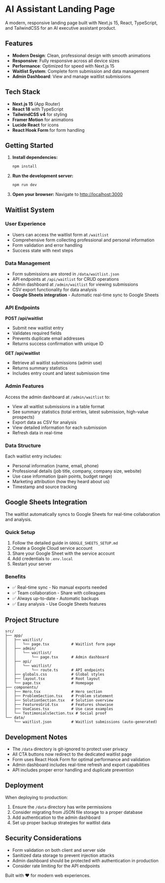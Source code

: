 # AI Assistant Landing Page

A modern, responsive landing page built with Next.js 15, React, TypeScript, and TailwindCSS for an AI executive assistant product.

## Features

- **Modern Design**: Clean, professional design with smooth animations
- **Responsive**: Fully responsive across all device sizes
- **Performance**: Optimized for speed with Next.js 15
- **Waitlist System**: Complete form submission and data management
- **Admin Dashboard**: View and manage waitlist submissions

## Tech Stack

- **Next.js 15** (App Router)
- **React 18** with TypeScript
- **TailwindCSS v4** for styling
- **Framer Motion** for animations
- **Lucide React** for icons
- **React Hook Form** for form handling

## Getting Started

1. **Install dependencies:**
   ```bash
   npm install
   ```

2. **Run the development server:**
   ```bash
   npm run dev
   ```

3. **Open your browser:**
   Navigate to [http://localhost:3000](http://localhost:3000)

## Waitlist System

### User Experience
- Users can access the waitlist form at `/waitlist`
- Comprehensive form collecting professional and personal information
- Form validation and error handling
- Success state with next steps

### Data Management
- Form submissions are stored in `/data/waitlist.json`
- API endpoints at `/api/waitlist` for CRUD operations
- Admin dashboard at `/admin/waitlist` for viewing submissions
- CSV export functionality for data analysis
- **Google Sheets integration** - Automatic real-time sync to Google Sheets

### API Endpoints

**POST /api/waitlist**
- Submit new waitlist entry
- Validates required fields
- Prevents duplicate email addresses
- Returns success confirmation with unique ID

**GET /api/waitlist**
- Retrieve all waitlist submissions (admin use)
- Returns summary statistics
- Includes entry count and latest submission time

### Admin Features
Access the admin dashboard at `/admin/waitlist` to:
- View all waitlist submissions in a table format
- See summary statistics (total entries, latest submission, high-value prospects)
- Export data as CSV for analysis
- View detailed information for each submission
- Refresh data in real-time

### Data Structure
Each waitlist entry includes:
- Personal information (name, email, phone)
- Professional details (job title, company, company size, website)
- Use case information (pain points, budget range)
- Marketing attribution (how they heard about us)
- Timestamp and source tracking

## Google Sheets Integration

The waitlist automatically syncs to Google Sheets for real-time collaboration and analysis.

### Quick Setup
1. Follow the detailed guide in `GOOGLE_SHEETS_SETUP.md`
2. Create a Google Cloud service account
3. Share your Google Sheet with the service account
4. Add credentials to `.env.local`
5. Restart your server

### Benefits
- ✅ Real-time sync - No manual exports needed
- ✅ Team collaboration - Share with colleagues  
- ✅ Always up-to-date - Automatic backups
- ✅ Easy analysis - Use Google Sheets features

## Project Structure

```
src/
├── app/
│   ├── waitlist/
│   │   └── page.tsx          # Waitlist form page
│   ├── admin/
│   │   └── waitlist/
│   │       └── page.tsx      # Admin dashboard
│   ├── api/
│   │   └── waitlist/
│   │       └── route.ts      # API endpoints
│   ├── globals.css           # Global styles
│   ├── layout.tsx            # Root layout
│   └── page.tsx              # Homepage
├── components/
│   ├── Hero.tsx              # Hero section
│   ├── ProblemSection.tsx    # Problem statement
│   ├── SolutionSection.tsx   # Solution overview
│   ├── FeaturesGrid.tsx      # Features showcase
│   ├── UseCases.tsx          # Use case examples
│   └── TestimonialsSection.tsx # Social proof
└── data/
    └── waitlist.json         # Waitlist submissions (auto-generated)
```

## Development Notes

- The `/data` directory is git-ignored to protect user privacy
- All CTA buttons now redirect to the dedicated waitlist page
- Form uses React Hook Form for optimal performance and validation
- Admin dashboard includes real-time refresh and export capabilities
- API includes proper error handling and duplicate prevention

## Deployment

When deploying to production:
1. Ensure the `/data` directory has write permissions
2. Consider migrating from JSON file storage to a proper database
3. Add authentication to the admin dashboard
4. Set up proper backup strategies for waitlist data

## Security Considerations

- Form validation on both client and server side
- Sanitized data storage to prevent injection attacks
- Admin dashboard should be protected with authentication in production
- Consider rate limiting for the API endpoints

Built with ❤️ for modern web experiences.
